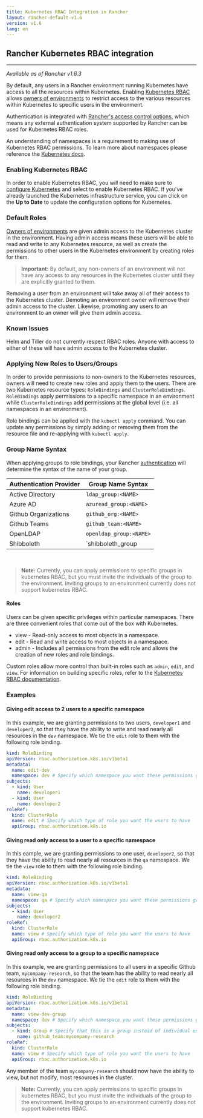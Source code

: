 ```yaml
---
title: Kubernetes RBAC Integration in Rancher
layout: rancher-default-v1.6
version: v1.6
lang: en
---
```


## Rancher Kubernetes RBAC integration
---

_Available as of Rancher v1.6.3_

By default, any users in a Rancher environment running Kubernetes have access to all the resources within Kubernetes. Enabling [Kubernetes RBAC](https://kubernetes.io/docs/admin/authorization/rbac/) allows [owners of environments]({{site.baseurl}}/rancher/{{page.version}}/{{page.lang}}/environments/#owners) to restrict access to the various resources within Kubernetes to specific users in the environment. 

Authentication is integrated with [Rancher's access control options](https://docs.rancher.com/rancher/v1.6/en/configuration/access-control/#enabling-access-control), which means any external authentication system supported by Rancher can be used for Kubernetes RBAC roles.

An understanding of namespaces is a requirement to making use of Kubernetes RBAC permissions. To learn more about namespaces please reference the [Kubernetes docs](https://kubernetes.io/docs/concepts/overview/working-with-objects/namespaces/).

### Enabling Kubernetes RBAC

In order to enable Kubernetes RBAC, you will need to make sure to [configure Kubernetes]({{site.baseurl}}/rancher/{{page.version}}/{{page.lang}}/kubernetes/#configuring-kubernetes) and select to enable Kubernetes RBAC. If you've already launched the Kubernetes infrastructure service, you can click on the **Up to Date** to update the configuration options for Kubernetes. 

### Default Roles

[Owners of environments]({{site.baseurl}}/rancher/{{page.version}}/{{page.lang}}/environments/#owners) are given admin access to the Kubernetes cluster in the environment. Having admin access means these users will be able to read and write to any Kubernetes resource, as well as create the permissions to other users in the Kubernetes environment by creating roles for them.

> **Important:** By default, any non-owners of an environment will not have any access to any resources in the Kubernetes cluster until they are  explicitly granted to them.

Removing a user from an environment will take away all of their access to the Kubernetes cluster. Demoting an environment owner will remove their admin access to the cluster. Likewise, promoting any users to an environment to an owner will give them admin access.

### Known Issues

Helm and Tiller do not currently respect RBAC roles. Anyone with access to either of these will have admin access to the Kubernetes cluster.

### Applying New Roles to Users/Groups

In order to provide permissions to non-owners to the Kubernetes resources, owners will need to create new roles and apply them to the users. There are two Kubernetes resource types: `RoleBindings` and `ClusterRoleBindings`. `RoleBindings` apply permissions to a specific namespace in an environment while `ClusterRoleBindings` add permissions at the global level (i.e. all namespaces in an environment). 

Role bindings can be applied with the `kubectl apply` command. You can update any permissions by simply adding or removing them from the resource file and re-applying with `kubectl apply`.

### Group Name Syntax

When applying groups to role bindings, your Rancher [authentication]({{site.baseurl}}/rancher/{{page.version}}/{{page.lang}}/configuration/access-control/) will determine the syntax of the name of your group. 

Authentication Provider | Group Name Syntax
---|---
Active Directory | `ldap_group:<NAME>`
Azure AD | `azuread_group:<NAME>`
Github Organizations | `github_org:<NAME>` 
Github Teams | `github_team:<NAME>`
OpenLDAP | `openldap_group:<NAME>`
Shibboleth | `shibboleth_group

<br>

> **Note:** Currently, you can apply permissions to specific groups in kubernetes RBAC, but you must invite the individuals of the group to the environment. Inviting groups to an environment currently does not support kubernetes RBAC. 


#### Roles

Users can be given specific privileges within particular namespaces. There are three convenient roles that come out of the box with Kubernetes.

* view - Read-only access to most objects in a namespace.
* edit - Read and write access to most objects in a namespace.
* admin - Includes all permissions from the edit role and allows the creation of new roles and role bindings.

Custom roles allow more control than built-in roles such as `admin`, `edit`, and `view`. For information on building specific roles, refer to the [Kubernetes RBAC documentation](https://kubernetes.io/docs/admin/authorization/rbac/).

### Examples

#### Giving edit access to 2 users to a specific namespace 

In this example, we are granting permissions to two users, `developer1` and `developer2`, so that they have the ability to write and read nearly all resources in the `dev` namespace. We tie the `edit` role to them with the following role binding.

```yaml
kind: RoleBinding
apiVersion: rbac.authorization.k8s.io/v1beta1
metadata:
  name: edit-dev
  namespace: dev # Specify which namespace you want these permissions granted in
subjects:
  - kind: User
    name: developer1
  - kind: User
    name: developer2
roleRef:
  kind: ClusterRole
  name: edit # Specify which type of role you want the users to have
  apiGroup: rbac.authorization.k8s.io
```

#### Giving read only access to a user to a specific namespace

In this eample, we are granting permissions to one user, `developer2`, so that they have the ability to read nearly all resources in the `qa` namespace. We tie the `view` role to them with the following role binding. 


```yaml
kind: RoleBinding
apiVersion: rbac.authorization.k8s.io/v1beta1
metadata:
  name: view-qa
  namespace: qa # Specify which namespace you want these permissions granted in
subjects:
  - kind: User
    name: developer2
roleRef:
  kind: ClusterRole
  name: view # Specify which type of role you want the users to have
  apiGroup: rbac.authorization.k8s.io
```

#### Giving read only access to a group to a specific namepsace 

In this example, we are granting permissions to all users in a specific Github team, `mycompany-research`, so that the team has the ability to read nearly all resources in the `dev` namespace.  We tie the `edit` role to them with the following role binding.


```yaml
kind: RoleBinding
apiVersion: rbac.authorization.k8s.io/v1beta1
metadata:
  name: view-dev-group
  namespace: dev # Specify which namespace you want these permissions granted in
subjects:
  - kind: Group # Specify that this is a group instead of individual users
    name: github_team:mycompany-research
roleRef:
  kind: ClusterRole
  name: view # Specify which type of role you want the users to have
  apiGroup: rbac.authorization.k8s.io
```

Any member of the team `mycompany-research` should now have the ability to view, but not modify, most resources in the cluster.

> **Note:** Currently, you can apply permissions to specific groups in kubernetes RBAC, but you must invite the individuals of the group to the environment. Inviting groups to an environment currently does not support kubernetes RBAC. 


